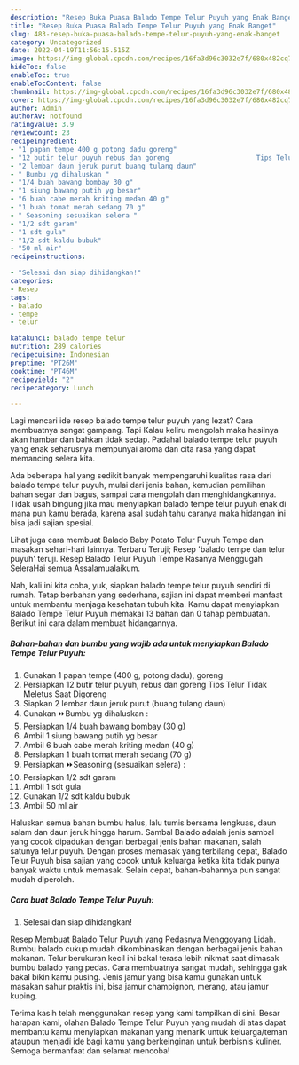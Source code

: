 ```yaml
---
description: "Resep Buka Puasa Balado Tempe Telur Puyuh yang Enak Banget"
title: "Resep Buka Puasa Balado Tempe Telur Puyuh yang Enak Banget"
slug: 483-resep-buka-puasa-balado-tempe-telur-puyuh-yang-enak-banget
category: Uncategorized
date: 2022-04-19T11:56:15.515Z
image: https://img-global.cpcdn.com/recipes/16fa3d96c3032e7f/680x482cq70/balado-tempe-telur-puyuh-foto-resep-utama.jpg
hideToc: false
enableToc: true
enableTocContent: false
thumbnail: https://img-global.cpcdn.com/recipes/16fa3d96c3032e7f/680x482cq70/balado-tempe-telur-puyuh-foto-resep-utama.jpg
cover: https://img-global.cpcdn.com/recipes/16fa3d96c3032e7f/680x482cq70/balado-tempe-telur-puyuh-foto-resep-utama.jpg
author: Admin
authorAv: notfound
ratingvalue: 3.9
reviewcount: 23
recipeingredient:
- "1 papan tempe 400 g potong dadu goreng"
- "12 butir telur puyuh rebus dan goreng                      Tips Telur Tidak Meletus Saat Digoreng"
- "2 lembar daun jeruk purut buang tulang daun"
- " Bumbu yg dihaluskan "
- "1/4 buah bawang bombay 30 g"
- "1 siung bawang putih yg besar"
- "6 buah cabe merah kriting medan 40 g"
- "1 buah tomat merah sedang 70 g"
- " Seasoning sesuaikan selera "
- "1/2 sdt garam"
- "1 sdt gula"
- "1/2 sdt kaldu bubuk"
- "50 ml air"
recipeinstructions:

- "Selesai dan siap dihidangkan!"
categories:
- Resep
tags:
- balado
- tempe
- telur

katakunci: balado tempe telur 
nutrition: 289 calories
recipecuisine: Indonesian
preptime: "PT26M"
cooktime: "PT46M"
recipeyield: "2"
recipecategory: Lunch

---
```



Lagi mencari ide resep balado tempe telur puyuh yang lezat? Cara membuatnya sangat gampang. Tapi Kalau keliru mengolah maka hasilnya akan hambar dan bahkan tidak sedap. Padahal balado tempe telur puyuh yang enak seharusnya mempunyai aroma dan cita rasa yang dapat memancing selera kita.


Ada beberapa hal yang sedikit banyak mempengaruhi kualitas rasa dari balado tempe telur puyuh, mulai dari jenis bahan, kemudian pemilihan bahan segar dan bagus, sampai cara mengolah dan menghidangkannya. Tidak usah bingung jika mau menyiapkan balado tempe telur puyuh enak di mana pun kamu berada, karena asal sudah tahu caranya maka hidangan ini bisa jadi sajian spesial.

Lihat juga cara membuat Balado Baby Potato Telur Puyuh Tempe dan masakan sehari-hari lainnya. Terbaru Teruji; Resep &#39;balado tempe dan telur puyuh&#39; teruji. Resep Balado Telur Puyuh Tempe Rasanya Menggugah SeleraHai semua Assalamualaikum.


Nah, kali ini kita coba, yuk, siapkan balado tempe telur puyuh sendiri di rumah. Tetap berbahan yang sederhana, sajian ini dapat memberi manfaat untuk membantu menjaga kesehatan tubuh kita. Kamu dapat menyiapkan Balado Tempe Telur Puyuh memakai 13 bahan dan 0 tahap pembuatan. Berikut ini cara dalam membuat hidangannya.

<!--inarticleads1-->

##### Bahan-bahan dan bumbu yang wajib ada untuk menyiapkan Balado Tempe Telur Puyuh:

1. Gunakan 1 papan tempe (400 g, potong dadu), goreng
1. Persiapkan 12 butir telur puyuh, rebus dan goreng                      Tips Telur Tidak Meletus Saat Digoreng
1. Siapkan 2 lembar daun jeruk purut (buang tulang daun)
1. Gunakan  ⏩Bumbu yg dihaluskan :
1. Persiapkan 1/4 buah bawang bombay (30 g)
1. Ambil 1 siung bawang putih yg besar
1. Ambil 6 buah cabe merah kriting medan (40 g)
1. Persiapkan 1 buah tomat merah sedang (70 g)
1. Persiapkan  ⏩Seasoning (sesuaikan selera) :
1. Persiapkan 1/2 sdt garam
1. Ambil 1 sdt gula
1. Gunakan 1/2 sdt kaldu bubuk
1. Ambil 50 ml air


Haluskan semua bahan bumbu halus, lalu tumis bersama lengkuas, daun salam dan daun jeruk hingga harum. Sambal Balado adalah jenis sambal yang cocok dipadukan dengan berbagai jenis bahan makanan, salah satunya telur puyuh. Dengan proses memasak yang terbilang cepat, Balado Telur Puyuh bisa sajian yang cocok untuk keluarga ketika kita tidak punya banyak waktu untuk memasak. Selain cepat, bahan-bahannya pun sangat mudah diperoleh. 

<!--inarticleads2-->

##### Cara buat Balado Tempe Telur Puyuh:


1. Selesai dan siap dihidangkan!

Resep Membuat Balado Telur Puyuh yang Pedasnya Menggoyang Lidah. Bumbu balado cukup mudah dikombinasikan dengan berbagai jenis bahan makanan. Telur berukuran kecil ini bakal terasa lebih nikmat saat dimasak bumbu balado yang pedas. Cara membuatnya sangat mudah, sehingga gak bakal bikin kamu pusing. Jenis jamur yang bisa kamu gunakan untuk masakan sahur praktis ini, bisa jamur champignon, merang, atau jamur kuping. 

Terima kasih telah menggunakan resep yang kami tampilkan di sini. Besar harapan kami, olahan Balado Tempe Telur Puyuh yang mudah di atas dapat membantu kamu menyiapkan makanan yang menarik untuk keluarga/teman ataupun menjadi ide bagi kamu yang berkeinginan untuk berbisnis kuliner. Semoga bermanfaat dan selamat mencoba!
